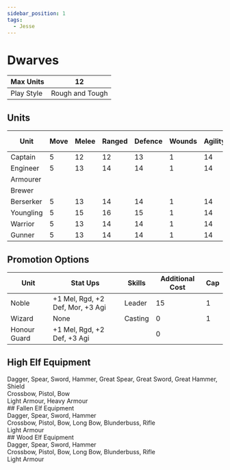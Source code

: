```yaml
---
sidebar_position: 1
tags:
  - Jesse
---
```

# Dwarves


| Max Units  | 12              |
| ---------- | --------------- |
| Play Style | Rough and Tough |

## Units

| Unit      | Move | Melee | Ranged | Defence | Wounds | Agility | Attacks | Morale | Base Cost |
| --------- | ---- | ----- | ------ | ------- | ------ | ------- | ------- | ------ | --------- |
| Captain   | 5    | 12    | 12     | 13      | 1      | 14      | 1       | 5      | 85        |
| Engineer  | 5    | 13    | 14     | 14      | 1      | 14      | 1       | 5      | 50        |
| Armourer  |      |       |        |         |        |         |         |        |           |
| Brewer    |      |       |        |         |        |         |         |        |           |
| Berserker | 5    | 13    | 14     | 14      | 1      | 14      | 1       | 5      | 50        |
| Youngling | 5    | 15    | 16     | 15      | 1      | 14      | 1       | 7      | 25        |
| Warrior   | 5    | 13    | 14     | 14      | 1      | 14      | 1       | 5      | 40        |
| Gunner    | 5    | 13    | 14     | 14      | 1      | 14      | 1       | 5      | 40        |
## Promotion Options

| Unit         | Stat Ups                         | Skills  | Additional Cost | Cap |
| ------------ | -------------------------------- | ------- | --------------- | --- |
| Noble        | +1 Mel, Rgd, +2 Def, Mor, +3 Agi | Leader  | 15              | 1   |
| Wizard       | None                             | Casting | 0               | 1   |
| Honour Guard | +1 Mel, Rgd, +2 Def, +3 Agi      |         | 0               |     |

## High Elf Equipment

<div name='melee-weapons'>
Dagger, Spear, Sword, Hammer, Great Spear, Great Sword, Great Hammer, Shield
</div>
<div name='ranged-weapons'>
Crossbow, Pistol, Bow
</div>
<div name='armour'>
Light Armour, Heavy Armour
</div>
## Fallen Elf Equipment

<div name='melee-weapons'>
Dagger, Spear, Sword, Hammer
</div>
<div name='ranged-weapons'>
Crossbow, Pistol, Bow, Long Bow, Blunderbuss, Rifle
</div>
<div name='armour'>
Light Armour
</div>
## Wood Elf Equipment

<div name='melee-weapons'>
Dagger, Spear, Sword, Hammer
</div>
<div name='ranged-weapons'>
Crossbow, Pistol, Bow, Long Bow, Blunderbuss, Rifle
</div>
<div name='armour'>
Light Armour
</div>
